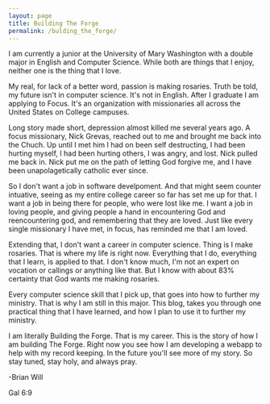 ```yaml
---
layout: page
title: Building The Forge
permalink: /bulding_the_forge/
---
```


I am currently a junior at the University of Mary Washington with a double major in English and Computer Science. 
    While both are things that I enjoy, neither one is the thing that I love. 

My real, for lack of a better word, passion is making rosaries. Truth be told, my future isn't in computer science. It's not in English. After I graduate I am applying to Focus. It's an organization with missionaries all across the United States on College campuses. 

Long story made short, depression almost killed me several years ago. A focus missionary, Nick Grevas, reached out to me and brought me back into the Chuch. Up until I met him I had on been self destructing, I had been hurting myself, I had been hurting others, I was angry, and lost. Nick pulled me back in. Nick put me on the path of letting God forgive me, and I have been unapolagetically catholic ever since. 

So I don't want a job in software develpoment. And that might seem counter intuative, seeing as my entire college career so far has set me up for that. I want a job in being there for people, who were lost like me. I want a job in loving people, and giving people a hand in encountering God and reencountering god, and remembering that they are loved. Just like every single missionary I have met, in focus, has reminded me that I am loved.

Extending that, I don't want a career in computer science. Thing is I make rosaries. That is where my life is right now. Everything that I do, everything that I learn, is applied to that. I don't know much, I'm not an expert on vocation or callings or anything like that. But I know with about 83% certainty that God wants me making rosaries. 

Every computer science skill that I pick up, that goes into how to further my ministry. That is why I am still in this major. This blog, takes you through one practical thing that I have learned, and how I plan to use it to further my ministry. 


I am literally Building the Forge. That is my career. This is the story of how I am building The Forge. Right now you see how I am developing a webapp to help with my record keeping. In the future you'll see more of my story. So stay tuned, stay holy, and always pray. 

-Brian Will

Gal 6:9